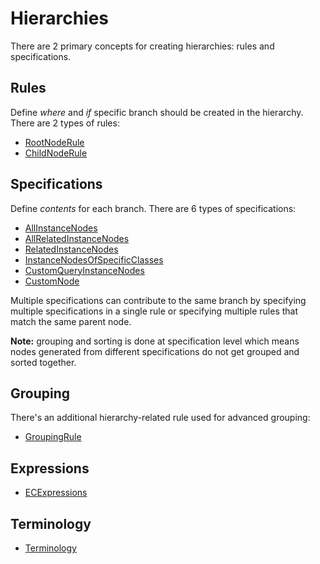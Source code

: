 # Hierarchies
There are 2 primary concepts for creating hierarchies: rules and specifications.

## Rules

Define *where* and *if* specific branch should be created in the hierarchy. There are 2 types of rules:
- [RootNodeRule](./RootNodeRule.md)
- [ChildNodeRule](./ChildNodeRule.md)

## Specifications

Define *contents* for each branch. There are 6 types of specifications:
- [AllInstanceNodes](./AllInstanceNodes.md)
- [AllRelatedInstanceNodes](./AllRelatedInstanceNodes.md)
- [RelatedInstanceNodes](./RelatedInstanceNodes.md)
- [InstanceNodesOfSpecificClasses](./InstanceNodesOfSpecificClasses.md)
- [CustomQueryInstanceNodes](./CustomQueryInstanceNodes.md)
- [CustomNode](./CustomNode.md)

Multiple specifications can contribute to the same branch by specifying multiple
specifications in a single rule or specifying multiple rules that match the same
parent node.

**Note:**  grouping and sorting is done at specification level which
means nodes generated from different specifications do not get grouped and sorted together.

## Grouping

There's an additional hierarchy-related rule used for advanced grouping:
- [GroupingRule](./GroupingRule.md)

## Expressions
- [ECExpressions](./ECExpressions.md)

## Terminology
- [Terminology](./Terminology.md)
